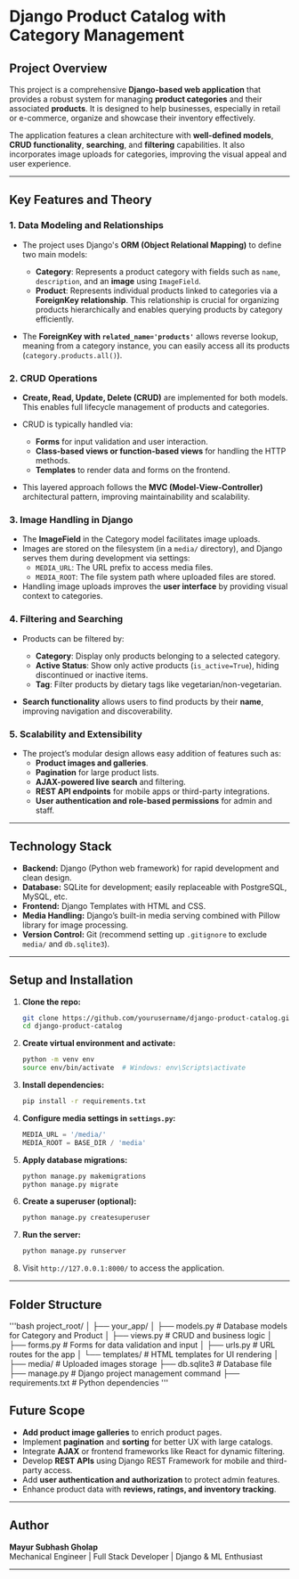 # **Django Product Catalog with Category Management**

## **Project Overview**

This project is a comprehensive **Django-based web application** that provides a robust system for managing **product categories** and their associated **products**. It is designed to help businesses, especially in retail or e-commerce, organize and showcase their inventory effectively.

The application features a clean architecture with **well-defined models**, **CRUD functionality**, **searching**, and **filtering** capabilities. It also incorporates image uploads for categories, improving the visual appeal and user experience.

---

## **Key Features and Theory**

### **1. Data Modeling and Relationships**

- The project uses Django's **ORM (Object Relational Mapping)** to define two main models:
  - **Category**: Represents a product category with fields such as `name`, `description`, and an **image** using `ImageField`.
  - **Product**: Represents individual products linked to categories via a **ForeignKey relationship**. This relationship is crucial for organizing products hierarchically and enables querying products by category efficiently.

- The **ForeignKey with `related_name='products'`** allows reverse lookup, meaning from a category instance, you can easily access all its products (`category.products.all()`).

### **2. CRUD Operations**

- **Create, Read, Update, Delete (CRUD)** are implemented for both models. This enables full lifecycle management of products and categories.
- CRUD is typically handled via:
  - **Forms** for input validation and user interaction.
  - **Class-based views or function-based views** for handling the HTTP methods.
  - **Templates** to render data and forms on the frontend.

- This layered approach follows the **MVC (Model-View-Controller)** architectural pattern, improving maintainability and scalability.

### **3. Image Handling in Django**

- The **ImageField** in the Category model facilitates image uploads.
- Images are stored on the filesystem (in a `media/` directory), and Django serves them during development via settings:
  - `MEDIA_URL`: The URL prefix to access media files.
  - `MEDIA_ROOT`: The file system path where uploaded files are stored.
- Handling image uploads improves the **user interface** by providing visual context to categories.

### **4. Filtering and Searching**

- Products can be filtered by:
  - **Category**: Display only products belonging to a selected category.
  - **Active Status**: Show only active products (`is_active=True`), hiding discontinued or inactive items.
  - **Tag**: Filter products by dietary tags like vegetarian/non-vegetarian.

- **Search functionality** allows users to find products by their **name**, improving navigation and discoverability.

### **5. Scalability and Extensibility**

- The project’s modular design allows easy addition of features such as:
  - **Product images and galleries**.
  - **Pagination** for large product lists.
  - **AJAX-powered live search** and filtering.
  - **REST API endpoints** for mobile apps or third-party integrations.
  - **User authentication and role-based permissions** for admin and staff.

---

## **Technology Stack**

- **Backend:** Django (Python web framework) for rapid development and clean design.
- **Database:** SQLite for development; easily replaceable with PostgreSQL, MySQL, etc.
- **Frontend:** Django Templates with HTML and CSS.
- **Media Handling:** Django’s built-in media serving combined with Pillow library for image processing.
- **Version Control:** Git (recommend setting up `.gitignore` to exclude `media/` and `db.sqlite3`).

---

## **Setup and Installation**

1. **Clone the repo:**

    ```bash
    git clone https://github.com/yourusername/django-product-catalog.git
    cd django-product-catalog
    ```

2. **Create virtual environment and activate:**

    ```bash
    python -m venv env
    source env/bin/activate  # Windows: env\Scripts\activate
    ```

3. **Install dependencies:**

    ```bash
    pip install -r requirements.txt
    ```

4. **Configure media settings in `settings.py`:**

    ```python
    MEDIA_URL = '/media/'
    MEDIA_ROOT = BASE_DIR / 'media'
    ```

5. **Apply database migrations:**

    ```bash
    python manage.py makemigrations
    python manage.py migrate
    ```

6. **Create a superuser (optional):**

    ```bash
    python manage.py createsuperuser
    ```

7. **Run the server:**

    ```bash
    python manage.py runserver
    ```

8. Visit `http://127.0.0.1:8000/` to access the application.

---

## **Folder Structure**

'''bash
project_root/
│
├── your_app/
│ ├── models.py # Database models for Category and Product
│ ├── views.py # CRUD and business logic
│ ├── forms.py # Forms for data validation and input
│ ├── urls.py # URL routes for the app
│ └── templates/ # HTML templates for UI rendering
│
├── media/ # Uploaded images storage
├── db.sqlite3 # Database file
├── manage.py # Django project management command
├── requirements.txt # Python dependencies
'''

## **Future Scope**

- **Add product image galleries** to enrich product pages.
- Implement **pagination** and **sorting** for better UX with large catalogs.
- Integrate **AJAX** or frontend frameworks like React for dynamic filtering.
- Develop **REST APIs** using Django REST Framework for mobile and third-party access.
- Add **user authentication and authorization** to protect admin features.
- Enhance product data with **reviews, ratings, and inventory tracking**.

---

## **Author**

**Mayur Subhash Gholap**  
Mechanical Engineer | Full Stack Developer | Django & ML Enthusiast

---
